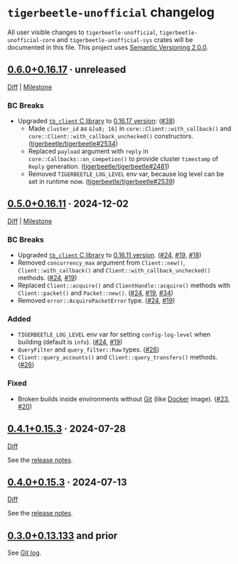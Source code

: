 `tigerbeetle-unofficial` changelog
==================================

All user visible changes to `tigerbeetle-unofficial`, `tigerbeetle-unofficial-core` and `tigerbeetle-unofficial-sys` crates will be documented in this file. This project uses [Semantic Versioning 2.0.0].




## [0.6.0+0.16.17] · unreleased
[0.6.0+0.16.17]: /../../tree/v0.6.0%2B0.16.17

[Diff](/../../compare/v0.5.0%2B0.16.11...v0.6.0%2B0.16.17) | [Milestone](/../../milestone/2)

### BC Breaks

- Upgraded [`tb_client` C library] to [0.16.17 version][tb-0.16.17]: ([#38])
    - Made `cluster_id` as `&[u8; 16]` in `core::Client::with_callback()` and `core::Client::with_callback_unchecked()` constructors. ([tigerbeetle/tigerbeetle#2534])
    - Replaced `payload` argument with `reply` in `core::Callbacks::on_competion()` to provide cluster `timestamp` of `Reply` generation. ([tigerbeetle/tigerbeetle#2481])
    - Removed `TIGERBEETLE_LOG_LEVEL` env var, because log level can be set in runtime now. ([tigerbeetle/tigerbeetle#2539])

[#38]: /../../pull/38
[tb-0.16.17]: https://github.com/tigerbeetle/tigerbeetle/blob/0.16.17/CHANGELOG.md#tigerbeetle-01617
[tigerbeetle/tigerbeetle#2534]: https://github.com/tigerbeetle/tigerbeetle/pull/2534
[tigerbeetle/tigerbeetle#2539]: https://github.com/tigerbeetle/tigerbeetle/pull/2539
[tigerbeetle/tigerbeetle#2481]: https://github.com/tigerbeetle/tigerbeetle/pull/2481




## [0.5.0+0.16.11] · 2024-12-02
[0.5.0+0.16.11]: /../../tree/v0.5.0%2B0.16.11

[Diff](/../../compare/v0.4.1%2B0.15.3...v0.5.0%2B0.16.11) | [Milestone](/../../milestone/1)

### BC Breaks

- Upgraded [`tb_client` C library] to [0.16.11 version][tb-0.16.11]. ([#24], [#19], [#18])
- Removed `concurrency_max` argument from `Client::new()`, `Client::with_callback()` and `Client::with_callback_unchecked()` methods. ([#24], [#19])
- Replaced `Client::acquire()` and `ClientHandle::acquire()` methods with `Client::packet()` and `Packet::new()`. ([#24], [#19], [#34])
- Removed `error::AcquirePacketError` type. ([#24], [#19])

### Added

- `TIGERBEETLE_LOG_LEVEL` env var for setting `config-log-level` when building (default is `info`). ([#24], [#19])
- `QueryFilter` and `query_filter::Raw` types. ([#26])
- `Client::query_accounts()` and `Client::query_transfers()` methods. ([#26])

### Fixed

- Broken builds inside environments without [Git] (like [Docker] image). ([#23], [#20])

[#18]: /../../issues/18
[#19]: /../../pull/19
[#20]: /../../issues/20
[#23]: /../../pull/23
[#24]: /../../pull/24
[#26]: /../../pull/26
[#34]: /../../pull/34
[tb-0.16.11]: https://github.com/tigerbeetle/tigerbeetle/blob/0.16.11/CHANGELOG.md#tigerbeetle-01611




## [0.4.1+0.15.3] · 2024-07-28
[0.4.1+0.15.3]: /../../tree/v0.4.1%2B0.15.3

[Diff](/../../compare/v0.4.0%2B0.15.4...v0.4.1%2B0.15.3)

See the [release notes][release-0.4.1+0.15.3].

[release-0.4.1+0.15.3]: /../../releases/tag/v0.4.1%2B0.15.3




## [0.4.0+0.15.3] · 2024-07-13
[0.4.0+0.15.3]: /../../tree/v0.4.0%2B0.15.4

[Diff](/../../compare/v0.3.0%2B0.13.133...v0.4.0%2B0.15.4)

See the [release notes][release-0.4.0+0.15.3].

[release-0.4.0+0.15.3]: /../../releases/tag/v0.4.0%2B0.15.4




## [0.3.0+0.13.133] and prior
[0.3.0+0.13.133]: /../../tree/v0.3.0%2B0.13.133

See [Git log](/../../compare/a4994b2da3914352b8d64adae0535189b4bc7b27...v0.3.0%2B0.13.133).




[`tb_client` C library]: https://github.com/tigerbeetle/tigerbeetle/tree/main/src/clients/c
[Docker]: https://www.docker.com
[Git]: https://git-scm.com
[MSRV]: https://doc.rust-lang.org/cargo/reference/manifest.html#the-rust-version-field
[Semantic Versioning 2.0.0]: https://semver.org
